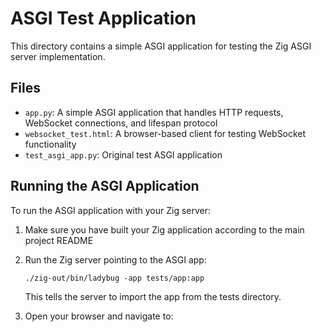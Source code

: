 # ASGI Test Application

This directory contains a simple ASGI application for testing the Zig ASGI server implementation.

## Files

- `app.py`: A simple ASGI application that handles HTTP requests, WebSocket connections, and lifespan protocol
- `websocket_test.html`: A browser-based client for testing WebSocket functionality
- `test_asgi_app.py`: Original test ASGI application

## Running the ASGI Application

To run the ASGI application with your Zig server:

1. Make sure you have built your Zig application according to the main project README

2. Run the Zig server pointing to the ASGI app:
   ```
   ./zig-out/bin/ladybug -app tests/app:app
   ```
   
   This tells the server to import the app from the tests directory.

3. Open your browser and navigate to:
   ```